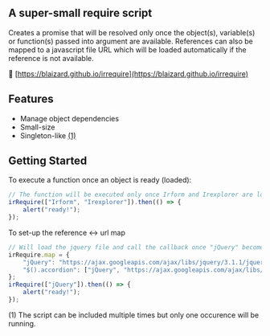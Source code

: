 ## A super-small require script

Creates a promise that will be resolved only once the object(s), variable(s) or function(s) passed into argument are available.
References can also be mapped to a javascript file URL which will be loaded automatically if the reference is not available.

&#128279; [https://blaizard.github.io/irrequire](https://blaizard.github.io/irrequire)

## Features

* Manage object dependencies
* Small-size
* Singleton-like [(1)](#singleton)

## Getting Started

To execute a function once an object is ready (loaded):
```javascript
// The function will be executed only once Irform and Irexplorer are loaded
irRequire(["Irform", "Irexplorer"]).then(() => {
	alert("ready!");
});
```

To set-up the reference <-> url map
```javascript
// Will load the jquery file and call the callback once "jQuery" becomes a recognized object
irRequire.map = {
	"jQuery": "https://ajax.googleapis.com/ajax/libs/jquery/3.1.1/jquery.min.js",
	"$().accordion": ["jQuery", "https://ajax.googleapis.com/ajax/libs/jqueryui/1.12.1/themes/smoothness/jquery-ui.css", "https://ajax.googleapis.com/ajax/libs/jqueryui/1.12.1/jquery-ui.min.js"]
};
irRequire(["jQuery"]).then(() => {
	alert("ready!");
});
```

<a name="singleton">(1)</a> The script can be included multiple times but only one occurence will be running.<br/>
